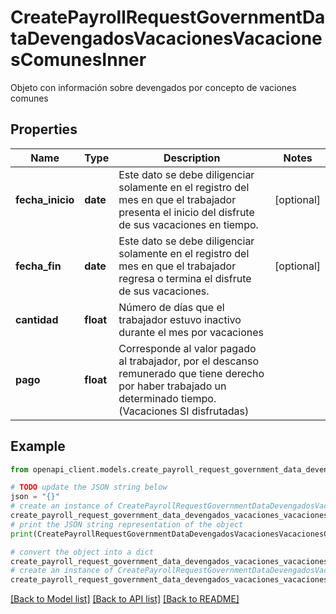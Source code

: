 # CreatePayrollRequestGovernmentDataDevengadosVacacionesVacacionesComunesInner

Objeto con información sobre devengados por concepto de vaciones comunes

## Properties

Name | Type | Description | Notes
------------ | ------------- | ------------- | -------------
**fecha_inicio** | **date** | Este dato se debe diligenciar solamente en el registro del mes en que el trabajador presenta el inicio del disfrute de sus vacaciones en tiempo. | [optional] 
**fecha_fin** | **date** | Este dato se debe diligenciar solamente en el registro del mes en que el trabajador regresa o termina el disfrute de sus vacaciones. | [optional] 
**cantidad** | **float** | Número de días que el trabajador estuvo inactivo durante el mes por vacaciones | 
**pago** | **float** | Corresponde al valor pagado al trabajador, por el descanso remunerado que tiene derecho por haber trabajado un determinado tiempo. (Vacaciones SI disfrutadas) | 

## Example

```python
from openapi_client.models.create_payroll_request_government_data_devengados_vacaciones_vacaciones_comunes_inner import CreatePayrollRequestGovernmentDataDevengadosVacacionesVacacionesComunesInner

# TODO update the JSON string below
json = "{}"
# create an instance of CreatePayrollRequestGovernmentDataDevengadosVacacionesVacacionesComunesInner from a JSON string
create_payroll_request_government_data_devengados_vacaciones_vacaciones_comunes_inner_instance = CreatePayrollRequestGovernmentDataDevengadosVacacionesVacacionesComunesInner.from_json(json)
# print the JSON string representation of the object
print(CreatePayrollRequestGovernmentDataDevengadosVacacionesVacacionesComunesInner.to_json())

# convert the object into a dict
create_payroll_request_government_data_devengados_vacaciones_vacaciones_comunes_inner_dict = create_payroll_request_government_data_devengados_vacaciones_vacaciones_comunes_inner_instance.to_dict()
# create an instance of CreatePayrollRequestGovernmentDataDevengadosVacacionesVacacionesComunesInner from a dict
create_payroll_request_government_data_devengados_vacaciones_vacaciones_comunes_inner_from_dict = CreatePayrollRequestGovernmentDataDevengadosVacacionesVacacionesComunesInner.from_dict(create_payroll_request_government_data_devengados_vacaciones_vacaciones_comunes_inner_dict)
```
[[Back to Model list]](../README.md#documentation-for-models) [[Back to API list]](../README.md#documentation-for-api-endpoints) [[Back to README]](../README.md)


